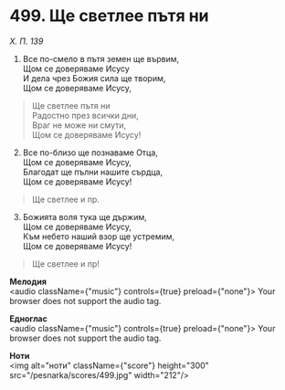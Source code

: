 # 499. Ще светлее пътя ни

_Х. П. 139_

1. Все по-смело в пътя земен ще вървим,  
Щом се доверяваме Исусу  
И дела чрез Божия сила ще творим,  
Щом се доверяваме Исусу,  

> Ще светлее пътя ни  
> Радостно през всички дни,  
> Враг не може ни смути,  
> Щом се доверяваме Исусу!

2. Все по-близо ще познаваме Отца,  
Щом се доверяваме Исусу,  
Благодат ще пълни нашите сърдца,  
Щом се доверяваме Исусу!  

> Ще светлее и пр.  

3. Божията воля тука ще държим,  
Щом се доверяваме Исусу,  
Към небето наший взор ще устремим,  
Щом се доверяваме Исусу!  

> Ще светлее и пр!

**Мелодия**  
<audio className={"music"} controls={true} preload={"none"}>
    <source src="/pesnarka/mp3/499.mp3" type="audio/mpeg"/>
    Your browser does not support the audio tag.
</audio>

**Едноглас**  
<audio className={"music"} controls={true} preload={"none"}>
    <source src="/pesnarka/transp/499.mp3" type="audio/mpeg"/>
    Your browser does not support the audio tag.
</audio>

**Ноти**  
<img alt="ноти" className={"score"} height="300" src="/pesnarka/scores/499.jpg" width="212"/>
